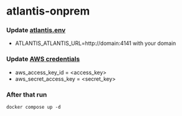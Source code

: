 # atlantis-onprem

### Update [atlantis.env](./atlantis.env)
- ATLANTIS_ATLANTIS_URL=http://domain:4141 with your domain

### Update [AWS credentials](./.aws/credentials)
- aws_access_key_id = <access_key>
- aws_secret_access_key = <secret_key> 

### After that run 
`docker compose up -d`
